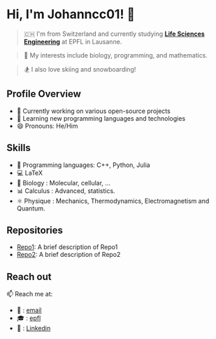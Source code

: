 # Hi, I'm **Johanncc01**! 👋

>🇨🇭 I'm from Switzerland and currently studying [**Life Sciences Engineering**](https://www.epfl.ch/education/bachelor/programs/life-sciences-engineering/) at EPFL in Lausanne.

>🧬 My interests include biology, programming, and mathematics.

>🏂 I also love skiing and snowboarding! 

## Profile Overview

- 🔭 Currently working on various open-source projects
- 🌱 Learning new programming languages and technologies
- 😄 Pronouns: He/Him

## Skills

- 🌟 Programming languages: C++, Python, Julia
- 💻 LaTeX
- 🧬 Biology : Molecular, cellular, ...
- 📊 Calculus : Advanced, statistics. 
- ⚛️ Physique : Mechanics, Thermodynamics, Electromagnetism and Quantum.

## Repositories

- [Repo1](https://github.com/Johanncc01/bees): A brief description of Repo1
- [Repo2](https://github.com/Johanncc01/seam): A brief description of Repo2

## Reach out

📫 Reach me at: 
- 📧  : [email](mailto:johann.clausen@epfl.com)
- 🎓 : [epfl](https://people.epfl.ch/johann.clausen)
- 📄 : [Linkedin](https://www.linkedin.com/in/johanncc01/)